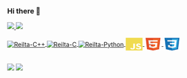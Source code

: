 ### Hi there 👋
<div>
  <a href="https://github.com/reilta">
  <img height="180em" src="https://github-readme-stats.vercel.app/api?username=reilta&show_icons=true&theme=tokyonight&include_all_commits=true&count_private=true"/>
  <img height="180em" src="https://github-readme-stats.vercel.app/api/top-langs/?username=reilta&layout=compact&langs_count=7&theme=tokyonight"/>
</div>
<div style="display: inline_block"><br>
  <img align="center" alt="Reilta-C++" height="30" width="55" src="https://cdn.jsdelivr.net/gh/devicons/devicon/icons/cplusplus/cplusplus-original.svg">
  <img align="center" alt="Reilta-C" height="30" width="55" src="https://cdn.jsdelivr.net/gh/devicons/devicon/icons/c/c-original.svg">
  <img align="center" alt="Reilta-Python" height="30" width="55" src="https://cdn.jsdelivr.net/gh/devicons/devicon/icons/python/python-original.svg">
  <img align="center" alt="Reilta-Js" height="30" width="40" src="https://raw.githubusercontent.com/devicons/devicon/master/icons/javascript/javascript-plain.svg">
  <img align="center" alt="Reilta-HTML" height="30" width="40" src="https://raw.githubusercontent.com/devicons/devicon/master/icons/html5/html5-original.svg">
  <img align="center" alt="Reilta-CSS" height="30" width="40" src="https://raw.githubusercontent.com/devicons/devicon/master/icons/css3/css3-original.svg"> 
</div>
  
  ##
  
  <div> 
  <a href="https://instagram.com/reiltachris" target="_blank"><img src="https://img.shields.io/badge/-Instagram-%23E4405F?style=for-the-badge&logo=instagram&logoColor=white" target="_blank"></a>
  <a href="https://www.linkedin.com/in/reilta-maia-b02886204/" target="_blank"><img src="https://img.shields.io/badge/-LinkedIn-%230077B5?style=for-the-badge&logo=linkedin&logoColor=white" target="_blank"></a>   
</div>

